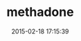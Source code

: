 ---
layout: post
title:  "methadone"
repo:   "davetron5000/methadone"
date:   2015-02-18 17:15:39
gemurl: http://github.com/davetron5000/methadone
---